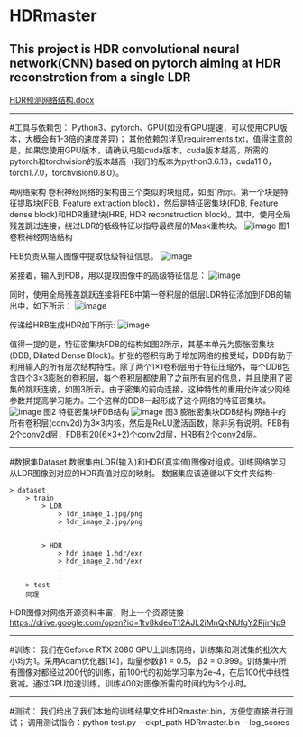 # HDRmaster
This project is HDR convolutional neural network(CNN) based on pytorch aiming at HDR reconstrction from a single LDR
--------------------------------------------------------------------------------------------------------------------
[HDR预测网络结构.docx](https://github.com/guanlnny/HDRmaster/files/7024788/HDR.docx)

--------------------------------------------------------------------------------------------------------------------
#工具与依赖包：
Python3、pytorch、GPU(如没有GPU提速，可以使用CPU版本，大概会有1-3倍的速度差异)；
其他依赖包详见requirements.txt，值得注意的是，如果您使用GPU版本，请确认电脑cuda版本，cuda版本越高，所需的pytorch和torchvision的版本越高（我们的版本为python3.6.13，cuda11.0，torch1.7.0，torchvision0.8.0）。

#网络架构
卷积神经网络的架构由三个类似的块组成，如图1所示。第一个块是特征提取块(FEB, Feature extraction block)，然后是特征密集块(FDB, Feature dense block)和HDR重建块(HRB, HDR reconstruction block)。其中，使用全局残差跳过连接，绕过LDR的低级特征以指导最终层的Mask重构块。
![image](https://user-images.githubusercontent.com/74043204/130308982-94dcef28-43fa-4c94-8465-26d84b6e1e95.png)
图1 卷积神经网络结构

FEB负责从输入图像中提取低级特征信息。
![image](https://user-images.githubusercontent.com/74043204/130309079-fc364a51-141d-4400-99cf-20be574aec89.png)

紧接着，输入到FDB，用以提取图像中的高级特征信息：
![image](https://user-images.githubusercontent.com/74043204/130309075-57358723-2712-4127-a271-08f5ea4dfd6d.png)

同时，使用全局残差跳跃连接将FEB中第一卷积层的低层LDR特征添加到FDB的输出中，如下所示：
![image](https://user-images.githubusercontent.com/74043204/130309067-984d2490-df1a-4711-ad3a-745fa017a689.png)

传递给HRB生成HDR如下所示:
![image](https://user-images.githubusercontent.com/74043204/130309036-5084113e-11c9-49bd-aa7d-dd712625ad84.png)

值得一提的是，特征密集块FDB的结构如图2所示，其基本单元为膨胀密集块(DDB, Dilated Dense Block)。扩张的卷积有助于增加网络的接受域，DDB有助于利用输入的所有层次结构特性。除了两个1×1卷积层用于特征压缩外，每个DDB包含四个3×3膨胀的卷积层，每个卷积层都使用了之前所有层的信息，并且使用了密集的跳跃连接，如图3所示。由于密集的前向连接，这种特性的重用允许减少网络参数并提高学习能力。三个这样的DDB一起形成了这个网络的特征密集块。
![image](https://user-images.githubusercontent.com/74043204/130308961-e100da37-4bf1-4182-8584-52cd2e7749a4.png)
图2 特征密集块FDB结构
![image](https://user-images.githubusercontent.com/74043204/130308957-738b74cd-0b66-4884-ab44-0f9a61858e5b.png)
图3 膨胀密集块DDB结构
网络中的所有卷积层(conv2d)为3×3内核，然后是ReLU激活函数，除非另有说明。FEB有2个conv2d层，FDB有20(6×3+2)个conv2d层，HRB有2个conv2d层。

--------------------------------------------------------------------------------------------------------------------
#数据集Dataset
数据集由LDR(输入)和HDR(真实值)图像对组成。训练网络学习从LDR图像到对应的HDR真值对应的映射。
数据集应该遵循以下文件夹结构-
```
> dataset
    > train
        > LDR
            > ldr_image_1.jpg/png
            > ldr_image_2.jpg/png
            .
            .
        > HDR
            > hdr_image_1.hdr/exr
            > hdr_image_2.hdr/exr
            .
            .
    > test
	同理
```
HDR图像对网络开源资料丰富，附上一个资源链接：https://drive.google.com/open?id=1tv8kdeoT12AJL2iMnQkNUfgY2RjirNp9

--------------------------------------------------------------------------------------------------------------------
#训练：
我们在Geforce RTX 2080 GPU上训练网络，训练集和测试集的批次大小均为1。采用Adam优化器[14]，动量参数β1 = 0.5， β2 = 0.999。训练集中所有图像对都经过200代的训练，前100代的初始学习率为2e-4，在后100代中线性衰减。通过GPU加速训练，训练400对图像所需的时间约为6个小时。

--------------------------------------------------------------------------------------------------------------------
#测试：
我们给出了我们本地的训练结果文件HDRmaster.bin，方便您直接进行测试；
调用测试指令：python test.py --ckpt_path HDRmaster.bin --log_scores
